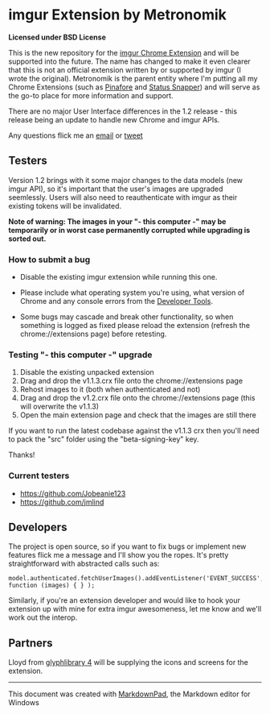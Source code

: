 # imgur Extension by Metronomik #

**Licensed under BSD License**

This is the new repository for the [imgur Chrome Extension](https://chrome.google.com/webstore/detail/imgur/ehoopddfhgaehhmphfcooacjdpmbjlao) and will be supported into the future. The name has changed to make it even clearer that this is not an official extension written by or supported by imgur (I wrote the original). Metronomik is the parent entity where I'm putting all my Chrome Extensions (such as [Pinafore](https://github.com/Metronomik/Pinafore) and [Status Snapper](https://github.com/williamparry/Status-Snapper)) and will serve as the go-to place for more information and support.

There are no major User Interface differences in the 1.2 release - this release being an update to handle new Chrome and imgur APIs.

Any questions flick me an [email](mailto:williamparry@gmail.com) or [tweet](https://twitter.com/williamparry)

## Testers ##

Version 1.2 brings with it some major changes to the data models (new imgur API), so it's important that the user's images are upgraded seemlessly. Users will also need to reauthenticate with imgur as their existing tokens will be invalidated.

**Note of warning: The images in your "- this computer -" may be temporarily or in worst case permanently corrupted while upgrading is sorted out.**

### How to submit a bug ###

* Disable the existing imgur extension while running this one.

* Please include what operating system you're using, what version of Chrome and any console errors from the [Developer Tools](https://developers.google.com/chrome-developer-tools/).

* Some bugs may cascade and break other functionality, so when something is logged as fixed please reload the extension (refresh the chrome://extensions page) before retesting.

### Testing "- this computer -" upgrade ###

1. Disable the existing unpacked extension
2. Drag and drop the v1.1.3.crx file onto the chrome://extensions page
3. Rehost images to it (both when authenticated and not)
4. Drag and drop the v1.2.crx file onto the chrome://extensions page (this will overwrite the v1.1.3)
5. Open the main extension page and check that the images are still there

If you want to run the latest codebase against the v1.1.3 crx then you'll need to pack the "src" folder using the "beta-signing-key" key.

Thanks!

### Current testers ###

* https://github.com/Jobeanie123
* https://github.com/jmlind

## Developers ##

The project is open source, so if you want to fix bugs or implement new features flick me a message and I'll show you the ropes. It's pretty straightforward with abstracted calls such as:

    model.authenticated.fetchUserImages().addEventListener('EVENT_SUCCESS', function (images) { } );

Similarly, if you're an extension developer and would like to hook your extension up with mine for extra imgur awesomeness, let me know and we'll work out the interop.

## Partners ##

Lloyd from [glyphlibrary 4](http://www.glyphlibrary.com/) will be supplying the icons and screens for the extension.



---
This document was created with [MarkdownPad](http://markdownpad.com), the Markdown editor for Windows

